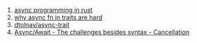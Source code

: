 1. [async programming in rust](https://rust-lang.github.io/async-book/01_getting_started/04_async_await_primer.html)
 2. [why async fn in traits are hard](https://smallcultfollowing.com/babysteps/blog/2019/10/26/async-fn-in-traits-are-hard/)
 3. [dtolnay/async-trait](https://github.com/dtolnay/async-trait)
 4. [Async/Await - The challenges besides syntax - Cancellation](https://gist.github.com/Matthias247/ffc0f189742abf6aa41a226fe07398a8)
